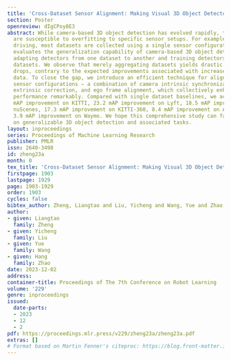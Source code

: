 ```yaml
---
title: 'Cross-Dataset Sensor Alignment: Making Visual 3D Object Detector Generalizable'
section: Poster
openreview: dIgCPoy8E3
abstract: While camera-based 3D object detection has evolved rapidly, these models
  are susceptible to overfitting to specific sensor setups. For example, in autonomous
  driving, most datasets are collected using a single sensor configuration. This paper
  evaluates the generalization capability of camera-based 3D object detectors, including
  adapting detectors from one dataset to another and training detectors with multiple
  datasets. We observe that merely aggregating datasets yields drastic performance
  drops, contrary to the expected improvements associated with increased training
  data. To close the gap, we introduce an efficient technique for aligning disparate
  sensor configurations — a combination of camera intrinsic synchronization, camera
  extrinsic correction, and ego frame alignment, which collectively enhance cross-dataset
  performance remarkably. Compared with single dataset baselines, we achieve 42.3
  mAP improvement on KITTI, 23.2 mAP improvement on Lyft, 18.5 mAP improvement on
  nuScenes, 17.3 mAP improvement on KITTI-360, 8.4 mAP improvement on Argoverse2 and
  3.9 mAP improvement on Waymo. We hope this comprehensive study can facilitate research
  on generalizable 3D object detection and associated tasks.
layout: inproceedings
series: Proceedings of Machine Learning Research
publisher: PMLR
issn: 2640-3498
id: zheng23a
month: 0
tex_title: 'Cross-Dataset Sensor Alignment: Making Visual 3D Object Detector Generalizable'
firstpage: 1903
lastpage: 1929
page: 1903-1929
order: 1903
cycles: false
bibtex_author: Zheng, Liangtao and Liu, Yicheng and Wang, Yue and Zhao, Hang
author:
- given: Liangtao
  family: Zheng
- given: Yicheng
  family: Liu
- given: Yue
  family: Wang
- given: Hang
  family: Zhao
date: 2023-12-02
address:
container-title: Proceedings of The 7th Conference on Robot Learning
volume: '229'
genre: inproceedings
issued:
  date-parts:
  - 2023
  - 12
  - 2
pdf: https://proceedings.mlr.press/v229/zheng23a/zheng23a.pdf
extras: []
# Format based on Martin Fenner's citeproc: https://blog.front-matter.io/posts/citeproc-yaml-for-bibliographies/
---
```

